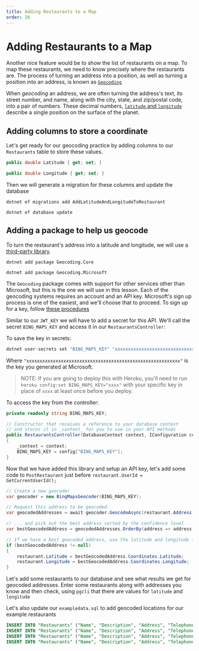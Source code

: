 ```yaml
---
title: Adding Restaurants to a Map
order: 26
---
```


# Adding Restaurants to a Map

Another nice feature would be to show the list of restaurants on a map. To map
these restaurants, we need to know precisely where the restaurants are. The
process of turning an address into a position, as well as turning a position
into an address, is known as
[`Geocoding`](https://en.wikipedia.org/wiki/Geocoding)

When _geocoding_ an address, we are often turning the address's text, its street
number, and name, along with the city, state, and zip/postal code, into a pair
of numbers. These decimal numbers,
[`latitude` and `longitude`](https://www.timeanddate.com/geography/longitude-latitude.html)
describe a single position on the surface of the planet.

## Adding columns to store a coordinate

Let's get ready for our geocoding practice by adding columns to our
`Restaurants` table to store these values.

```csharp
public double Latitude { get; set; }

public double Longitude { get; set; }
```

Then we will generate a migration for these columns and update the database

```shell
dotnet ef migrations add AddLatitudeAndLongitudeToRestaurant
```

```shell
dotnet ef database update
```

## Adding a package to help us geocode

To turn the restaurant's address into a latitude and longitude, we will use a
[third-party library](https://www.nuget.org/packages/Geocoding.Core/).

```shell
dotnet add package Geocoding.Core
```

```shell
dotnet add package Geocoding.Microsoft
```

The `Geocoding` package comes with support for other services other than
Microsoft, but this is the one we will use in this lesson. Each of the geocoding
systems requires an account and an API key. Microsoft's sign up process is one
of the easiest, and we'll choose that to proceed. To sign up for a key, follow
[these procedures](https://docs.microsoft.com/en-us/bingmaps/getting-started/bing-maps-dev-center-help/getting-a-bing-maps-key)

Similar to our `JWT_KEY` we will have to add a secret for this API. We'll call
the secret `BING_MAPS_KEY` and access it in our `RestaurantsController`:

To save the key in secrets:

```csharp
dotnet user-secrets set "BING_MAPS_KEY" "xxxxxxxxxxxxxxxxxxxxxxxxxxxxxxxxxxxxxxxxxxxxxxxxxxxxxxxxxx"
```

Where `"xxxxxxxxxxxxxxxxxxxxxxxxxxxxxxxxxxxxxxxxxxxxxxxxxxxxxxxxxx"` is the key
you generated at Microsoft.

> NOTE: If you are going to deploy this with Heroku, you'll need to run
> `heroku config:set BING_MAPS_KEY="xxxx"` with your specific key in place of
> `xxxx` at least once before you deploy.

To access the key from the controller:

```csharp
private readonly string BING_MAPS_KEY;

// Constructor that receives a reference to your database context
// and stores it in _context_ for you to use in your API methods
public RestaurantsController(DatabaseContext context, IConfiguration config)
{
    _context = context;
    BING_MAPS_KEY = config["BING_MAPS_KEY"];
}
```

Now that we have added this library and setup an API key, let's add some code to
`PostRestaurant` just before `restaurant.UserId = GetCurrentUserId();`

```csharp
// Create a new geocoder
var geocoder = new BingMapsGeocoder(BING_MAPS_KEY);

// Request this address to be geocoded.
var geocodedAddresses = await geocoder.GeocodeAsync(restaurant.Address);

// ... and pick out the best address sorted by the confidence level
var bestGeocodedAddress = geocodedAddresses.OrderBy(address => address.Confidence).LastOrDefault();

// If we have a best geocoded address, use the latitude and longitude from that result
if (bestGeocodedAddress != null)
{
    restaurant.Latitude = bestGeocodedAddress.Coordinates.Latitude;
    restaurant.Longitude = bestGeocodedAddress.Coordinates.Longitude;
}
```

Let's add some restaurants to our database and see what results we get for
geocoded addresses. Enter some restaurants along with addresses you know and
then check, using `pgcli` that there are values for `latitude` and `longitude`

Let's also update our `exampledata.sql` to add geocoded locations for our
example restaurants

```sql
INSERT INTO "Restaurants" ("Name", "Description", "Address", "Telephone", "Latitude", "Longitude") VALUES ('Thoughtbeat', 'Inverse zero administration benchmark', '07 Meadow Vale Drive', '314-651-9791', 27.7970127, -82.6403897);
INSERT INTO "Restaurants" ("Name", "Description", "Address", "Telephone", "Latitude", "Longitude") VALUES ('Dabtype', 'Organized stable firmware', '7 Miller Park', '523-760-6681', 27.7970543, -82.6557106);
INSERT INTO "Restaurants" ("Name", "Description", "Address", "Telephone", "Latitude", "Longitude") VALUES ('Topdrive', 'Object-based interactive application', '65 Eliot Lane', '650-993-7074', 27.7833108, -82.7159637 );
INSERT INTO "Restaurants" ("Name", "Description", "Address", "Telephone", "Latitude", "Longitude") VALUES ('Avaveo', 'Persistent zero defect process improvement', '2 Clarendon Junction', '715-663-5265', 27.7717197, -82.6522627);
```

<!-- Adds geocoding of new restaurants -->
<GithubCommitViewer repo="suncoast-devs/TacoTuesday" commit="6fe6841e3ec1dae9ce3dfe6ae37baef23a099535" />
